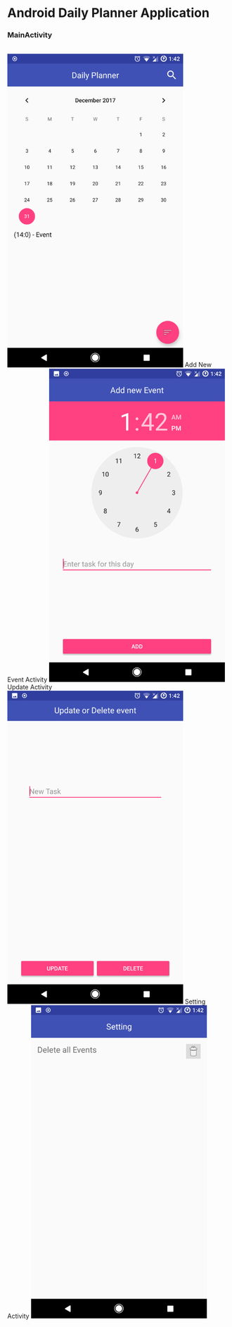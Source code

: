 # Android Daily Planner Application
<h3>MainActivity</h3> <br>
<img src="https://github.com/gheorghe96/Daily-Planner/blob/master/Screenshots/MainActivity.png" width="400">
Add New Event Activity
<img src="https://github.com/gheorghe96/Daily-Planner/blob/master/Screenshots/AddActivity.png" width="400">
Update Activity
<img src="https://github.com/gheorghe96/Daily-Planner/blob/master/Screenshots/UpdateActivity.png" width="400">
Setting Activity
<img src="https://github.com/gheorghe96/Daily-Planner/blob/master/Screenshots/SettingActivity.png" width="400">
